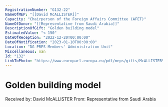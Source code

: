 ```yaml
---
RegistrationNumber: "G132-22"
NameOfMEP: "[[David McALLISTER]]"
Capacity: "Chairperson of the Foreign Affairs Committee (AFET)"
NameOfDonor: "[[Representative from Saudi Arabia]]"
DescriptionOfGift: "Golden building model"
EstimatedValue: "< 150"
DateOfReception: "2022-12-20T00:00:00"
DateOfNotification: "2023-01-10T00:00:00"
Location: "DG PRES-Members' Administration Unit"
Miscellaneous: nan
Id: "132"
LinkToPhoto: "https://www.europarl.europa.eu/pdf/meps/gifts/McALLISTER%20David_G132-22.jpg#"
---
```


# Golden building model

Received by: David McALLISTER
From: Representative from Saudi Arabia
